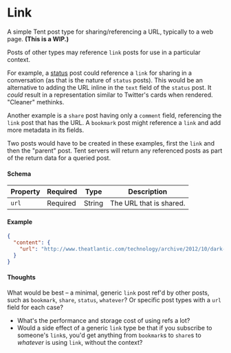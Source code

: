 # Link

A simple Tent post type for sharing/referencing a URL, typically to a web page. **(This is a WIP.)**

Posts of other types may reference `link` posts for use in a particular context.

For example, a [status](https://tent.io/docs/post-types#status) post could reference a `link` for sharing in a conversation (as that is the nature of `status` posts). This would be an alternative to adding the URL inline in the `text` field of the `status` post. It _could_ result in a representation similar to Twitter's cards when rendered. "Cleaner" methinks.

Another example is a `share` post having only a `comment` field, referencing the `link` post that has the URL. A `bookmark` post might reference a `link` and add more metadata in its fields.

Two posts would have to be created in these examples, first the `link` and then the "parent" post. Tent servers will return any referenced posts as part of the return data for a queried post.

#### Schema

| Property | Required | Type | Description |
| -------- | -------- | ---- | ----------- |
| `url` | Required | String | The URL that is shared. |

#### Example

```json
{
  "content": {
    "url": "http://www.theatlantic.com/technology/archive/2012/10/dark-social-we-have-the-whole-history-of-the-web-wrong/263523/",
  }
}
```

#### Thoughts

What would be best – a minimal, generic `link` post ref'd by other posts, such as `bookmark`, `share`, `status`, `whatever`? Or specific post types with a `url` field for each case?

- What's the performance and storage cost of using refs a lot?
- Would a side effect of a generic `link` type be that if you subscribe to someone's `link`s, you'd get anything from `bookmark`s to `share`s to _whatever_ is using `link`, without the context?

